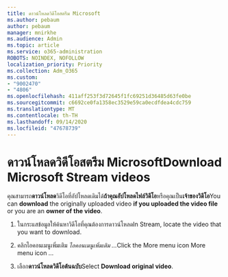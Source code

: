 ```yaml
---
title: ดาวน์โหลดวิดีโอสตรีม Microsoft
ms.author: pebaum
author: pebaum
manager: mnirkhe
ms.audience: Admin
ms.topic: article
ms.service: o365-administration
ROBOTS: NOINDEX, NOFOLLOW
localization_priority: Priority
ms.collection: Adm_O365
ms.custom:
- "9002470"
- "4806"
ms.openlocfilehash: 411aff253f3d72645f1fc69251d36485d63fe0be
ms.sourcegitcommit: c6692ce0fa1358ec3529e59ca0ecdfdea4cdc759
ms.translationtype: MT
ms.contentlocale: th-TH
ms.lasthandoff: 09/14/2020
ms.locfileid: "47678739"
---
```

# <a name="download-microsoft-stream-videos"></a><span data-ttu-id="af738-102">ดาวน์โหลดวิดีโอสตรีม Microsoft</span><span class="sxs-lookup"><span data-stu-id="af738-102">Download Microsoft Stream videos</span></span>

<span data-ttu-id="af738-103">คุณสามารถ**ดาวน์โหลด**วิดีโอที่อัปโหลดเดิมได้**ถ้าคุณอัปโหลดไฟล์วิดีโอ**หรือคุณเป็น**เจ้าของวิดีโอ**</span><span class="sxs-lookup"><span data-stu-id="af738-103">You can **download** the originally uploaded video **if you uploaded the video file** or you are an **owner of the video**.</span></span>

1. <span data-ttu-id="af738-104">ในกระแสข้อมูลให้ค้นหาวิดีโอที่คุณต้องการดาวน์โหลด</span><span class="sxs-lookup"><span data-stu-id="af738-104">In Stream, locate the video that you want to download.</span></span>

2. <span data-ttu-id="af738-105">คลิกไอคอนเมนูเพิ่มเติม *ไอคอนเมนูเพิ่มเติม ...*</span><span class="sxs-lookup"><span data-stu-id="af738-105">Click the More menu icon More menu icon *...*</span></span>

3. <span data-ttu-id="af738-106">เลือก**ดาวน์โหลดวิดีโอต้นฉบับ**</span><span class="sxs-lookup"><span data-stu-id="af738-106">Select **Download original video**.</span></span>
